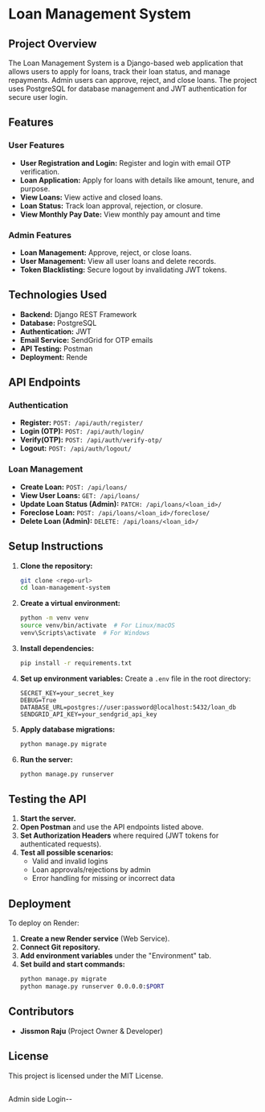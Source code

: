 # Loan Management System

## Project Overview
The Loan Management System is a Django-based web application that allows users to apply for loans, track their loan status, and manage repayments. Admin users can approve, reject, and close loans. The project uses PostgreSQL for database management and JWT authentication for secure user login.

## Features
### User Features
- **User Registration and Login:** Register and login with email OTP verification.
- **Loan Application:** Apply for loans with details like amount, tenure, and purpose.
- **View Loans:** View active and closed loans.
- **Loan Status:** Track loan approval, rejection, or closure.
- **View Monthly Pay Date:** View monthly pay amount and time

### Admin Features
- **Loan Management:** Approve, reject, or close loans.
- **User Management:** View all user loans and delete records.
- **Token Blacklisting:** Secure logout by invalidating JWT tokens.

## Technologies Used
- **Backend:** Django REST Framework
- **Database:** PostgreSQL
- **Authentication:** JWT 
- **Email Service:** SendGrid for OTP emails
- **API Testing:** Postman
- **Deployment:** Rende

## API Endpoints
### Authentication
- **Register:** `POST: /api/auth/register/`
- **Login (OTP):** `POST: /api/auth/login/`
- **Verify(OTP):** `POST: /api/auth/verify-otp/`
- **Logout:** `POST: /api/auth/logout/`

### Loan Management
- **Create Loan:** `POST: /api/loans/`
- **View User Loans:** `GET: /api/loans/`
- **Update Loan Status (Admin):** `PATCH: /api/loans/<loan_id>/`
- **Foreclose Loan:** `POST: /api/loans/<loan_id>/foreclose/`
- **Delete Loan (Admin):** `DELETE: /api/loans/<loan_id>/`

## Setup Instructions
1. **Clone the repository:**
   ```bash
   git clone <repo-url>
   cd loan-management-system
   ```
2. **Create a virtual environment:**
   ```bash
   python -m venv venv
   source venv/bin/activate  # For Linux/macOS
   venv\Scripts\activate  # For Windows
   ```
3. **Install dependencies:**
   ```bash
   pip install -r requirements.txt
   ```
4. **Set up environment variables:**
   Create a `.env` file in the root directory:
   ```plaintext
   SECRET_KEY=your_secret_key
   DEBUG=True
   DATABASE_URL=postgres://user:password@localhost:5432/loan_db
   SENDGRID_API_KEY=your_sendgrid_api_key
   ```
5. **Apply database migrations:**
   ```bash
   python manage.py migrate
   ```
6. **Run the server:**
   ```bash
   python manage.py runserver
   ```

## Testing the API
1. **Start the server.**
2. **Open Postman** and use the API endpoints listed above.
3. **Set Authorization Headers** where required (JWT tokens for authenticated requests).
4. **Test all possible scenarios:**
   - Valid and invalid logins
   - Loan approvals/rejections by admin
   - Error handling for missing or incorrect data

## Deployment
To deploy on Render:
1. **Create a new Render service** (Web Service).
2. **Connect Git repository.**
3. **Add environment variables** under the "Environment" tab.
4. **Set build and start commands:**
   ```bash
   python manage.py migrate
   python manage.py runserver 0.0.0.0:$PORT
   ```

## Contributors
- **Jissmon Raju** (Project Owner & Developer)

## License
This project is licensed under the MIT License.


##
Admin side Login-- 
